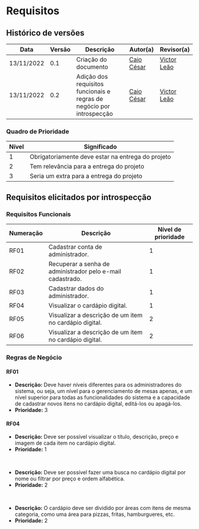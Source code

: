 # Requisitos

## Histórico de versões

|    Data    | Versão |      Descrição       |                   Autor(a)                    |                   Revisor(a)                    |
| ---------- | ------ | -------------------- | --------------------------------------------- | ----------------------------------------------- |
| 13/11/2022 |  0.1   | Criação do documento | [Caio César](https://github.com/oCaioOliveira)| [Victor Leão](https://github.com/victorleaoo)   |
| 13/11/2022 |  0.2   | Adição dos requisitos funcionais e regras de negócio por introspecção | [Caio César](https://github.com/oCaioOliveira)| [Victor Leão](https://github.com/victorleaoo)   |

### Quadro de Prioridade

|    Nível   |                    Significado                    |      
|  --------  |   --------------------------------------------    | 
|     1      | Obrigatoriamente deve estar na entrega do projeto |  
|     2      |     Tem relevância para a entrega do projeto      | 
|     3      |     Seria um extra para a entrega do projeto      |  

## Requisitos elicitados por introspecção 

### Requisitos Funcionais

Numeração |                                          Descrição                                      | Nível de prioridade |
 -------- |  ------------------------------------------------------------------------------------   |   ----------------  |
 RF01     |                          Cadastrar conta de administrador.                              |          1          |
 RF02     |                 Recuperar a senha de administrador pelo e-mail cadastrado.              |          1          |
 RF03     |                         Cadastrar dados do administrador.                               |          1          |
 RF04     |                         Visualizar o cardápio digital.                                  |          1          |
 RF05     |                 Visualizar a descrição de um item no cardápio digital.                  |          2          |
 RF06     |                 Visualizar a descrição de um item no cardápio digital.                  |          2          |
          
### Regras de Negócio

#### RF01

- **Descrição:** Deve haver níveis diferentes para os administradores do sistema, ou seja, um nível para o gerenciamento de mesas apenas, e um nível superior para todas as 
funcionalidades do sistema e a capacidade de cadastrar novos itens no cardápio digital, editá-los ou apagá-los.
- **Prioridade:** 3

#### RF04

- **Descrição:** Deve ser possível visualizar o título, descrição, preço e imagem de cada item no cardápio digital.
- **Prioridade:** 1
<br>

- **Descrição:** Deve ser possível fazer uma busca no cardápio digital por nome ou filtrar por preço e ordem alfabética.
- **Prioridade:** 2
<br>

- **Descrição:** O cardápio deve ser dividido por áreas com itens de mesma categoria, como uma área para pizzas, fritas, hamburgueres, etc.
- **Prioridade:** 2
